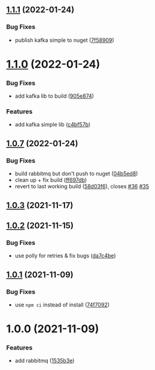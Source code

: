 ## [1.1.1](https://github.com/informatievlaanderen/message-handling/compare/v1.1.0...v1.1.1) (2022-01-24)


### Bug Fixes

* publish kafka simple to nuget ([7f58909](https://github.com/informatievlaanderen/message-handling/commit/7f5890994ec0d23fc97b1fc88125b628c4eb1b18))

# [1.1.0](https://github.com/informatievlaanderen/message-handling/compare/v1.0.7...v1.1.0) (2022-01-24)


### Bug Fixes

* add kafka lib to build ([905e874](https://github.com/informatievlaanderen/message-handling/commit/905e874f867cee11d01f5d7f6b2bf2f77fdd6fd8))


### Features

* add kafka simple lib ([c4bf57b](https://github.com/informatievlaanderen/message-handling/commit/c4bf57b4237fa70784755e41547e303b2aadd226))

## [1.0.7](https://github.com/informatievlaanderen/message-handling/compare/v1.0.6...v1.0.7) (2022-01-24)


### Bug Fixes

* build rabbitmq but don't push to nuget ([04b5ed8](https://github.com/informatievlaanderen/message-handling/commit/04b5ed8897f12a02e602bc551e82b0c44c3b885f))
* clean up + fix build ([ff697db](https://github.com/informatievlaanderen/message-handling/commit/ff697db68e77af182065b08b1ea94ca6b9ebdde9))
* revert to last working build ([58d03f6](https://github.com/informatievlaanderen/message-handling/commit/58d03f60c0ca66859ed893f09bbc81a243258dae)), closes [#36](https://github.com/informatievlaanderen/message-handling/issues/36) [#35](https://github.com/informatievlaanderen/message-handling/issues/35)

## [1.0.3](https://github.com/informatievlaanderen/message-handling/compare/v1.0.2...v1.0.3) (2021-11-17)

## [1.0.2](https://github.com/informatievlaanderen/message-handling/compare/v1.0.1...v1.0.2) (2021-11-15)


### Bug Fixes

* use polly for retries & fix bugs ([da7c4be](https://github.com/informatievlaanderen/message-handling/commit/da7c4beb6a4fba83ac9f2bbbdea7b89367c15d04))

## [1.0.1](https://github.com/informatievlaanderen/message-handling/compare/v1.0.0...v1.0.1) (2021-11-09)


### Bug Fixes

* use `npm ci` instead of install ([74f7092](https://github.com/informatievlaanderen/message-handling/commit/74f709240079b323d7f7af996c7e7b945a54b216))

# 1.0.0 (2021-11-09)


### Features

* add rabbitmq ([1535b3e](https://github.com/informatievlaanderen/message-handling/commit/1535b3eb113648d80e85dba6cc355d9b5343afee))
